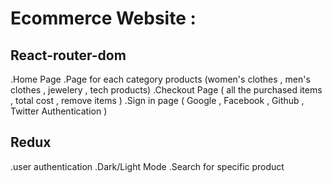 # Ecommerce Website : 

## React-router-dom

.Home Page 
.Page for each category products (women's clothes , men's clothes , jewelery , tech products) 
.Checkout Page ( all the purchased items , total cost , remove items )
.Sign in page ( Google , Facebook , Github , Twitter Authentication )

## Redux 
.user authentication
.Dark/Light Mode 
.Search for specific product 

